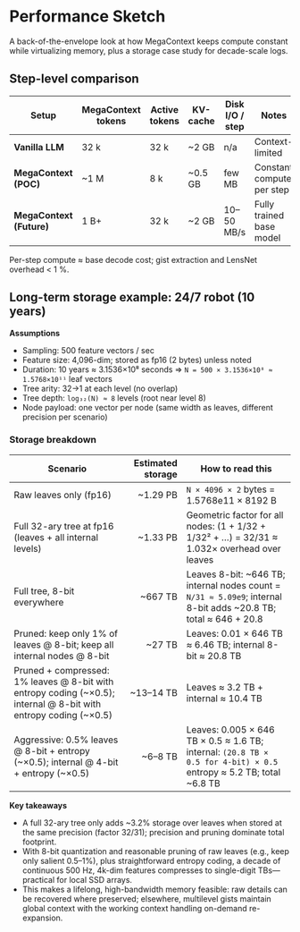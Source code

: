 # Performance Sketch

A back-of-the-envelope look at how MegaContext keeps compute constant while virtualizing memory, plus a storage case study for decade-scale logs.

## Step-level comparison

| Setup | MegaContext tokens | Active tokens | KV-cache | Disk I/O / step | Notes |
|-------|-----------------|----------------|-----------|-----------------|-------|
| **Vanilla LLM** | 32 k | 32 k | ~2 GB | n/a | Context-limited |
| **MegaContext (POC)** | ~1 M | 8 k | ~0.5 GB | few MB | Constant compute per step |
| **MegaContext (Future)** | 1 B+ | 32 k | ~2 GB | 10–50 MB/s | Fully trained base model |

Per-step compute ≈ base decode cost; gist extraction and LensNet overhead < 1 %.

## Long-term storage example: 24/7 robot (10 years)

**Assumptions**

- Sampling: 500 feature vectors / sec
- Feature size: 4,096-dim; stored as fp16 (2 bytes) unless noted
- Duration: 10 years ≈ 3.1536×10⁸ seconds ⇒ `N = 500 × 3.1536×10⁸ ≈ 1.5768×10¹¹` leaf vectors
- Tree arity: 32→1 at each level (no overlap)
- Tree depth: `log₃₂(N) ≈ 8` levels (root near level 8)
- Node payload: one vector per node (same width as leaves, different precision per scenario)

### Storage breakdown

| Scenario | Estimated storage | How to read this |
|---|---:|---|
| Raw leaves only (fp16) | ~1.29 PB | `N × 4096 × 2` bytes = 1.5768e11 × 8192 B |
| Full 32-ary tree at fp16 (leaves + all internal levels) | ~1.33 PB | Geometric factor for all nodes: (1 + 1/32 + 1/32² + …) = 32/31 ≈ 1.032× overhead over leaves |
| Full tree, 8-bit everywhere | ~667 TB | Leaves 8-bit: ~646 TB; internal nodes count = `N/31 ≈ 5.09e9`; internal 8-bit adds ~20.8 TB; total ≈ 646 + 20.8 |
| Pruned: keep only 1% of leaves @ 8-bit; keep all internal nodes @ 8-bit | ~27 TB | Leaves: 0.01 × 646 TB ≈ 6.46 TB; internal 8-bit ≈ 20.8 TB |
| Pruned + compressed: 1% leaves @ 8-bit with entropy coding (~×0.5); internal @ 8-bit with entropy coding (~×0.5) | ~13–14 TB | Leaves ≈ 3.2 TB + internal ≈ 10.4 TB |
| Aggressive: 0.5% leaves @ 8-bit + entropy (~×0.5); internal @ 4-bit + entropy (~×0.5) | ~6–8 TB | Leaves: 0.005 × 646 TB × 0.5 ≈ 1.6 TB; internal: `(20.8 TB × 0.5 for 4-bit) × 0.5` entropy ≈ 5.2 TB; total ~6.8 TB |

**Key takeaways**

- A full 32-ary tree only adds ~3.2% storage over leaves when stored at the same precision (factor 32/31); precision and pruning dominate total footprint.
- With 8-bit quantization and reasonable pruning of raw leaves (e.g., keep only salient 0.5–1%), plus straightforward entropy coding, a decade of continuous 500 Hz, 4k-dim features compresses to single-digit TBs—practical for local SSD arrays.
- This makes a lifelong, high-bandwidth memory feasible: raw details can be recovered where preserved; elsewhere, multilevel gists maintain global context with the working context handling on-demand re-expansion.
